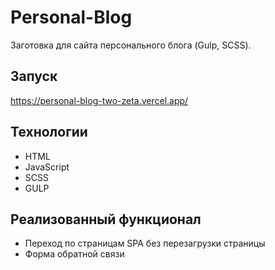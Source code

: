 # Personal-Blog
Заготовка для сайта персонального блога (Gulp, SCSS).

## Запуск
https://personal-blog-two-zeta.vercel.app/

## Технологии
- HTML
- JavaScript
- SCSS
- GULP

## Реализованный функционал
- Переход по страницам SPA без перезагрузки страницы
- Форма обратной связи


